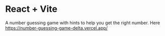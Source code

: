 # React + Vite

A number guessing game with hints to help you get the right number.
Here https://number-guessing-game-delta.vercel.app/

